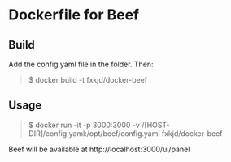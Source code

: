 # Dockerfile for Beef

## Build

Add the config.yaml file in the folder. Then:

>$ docker build -t fxkjd/docker-beef .

## Usage

>$ docker run -it -p 3000:3000 -v /[HOST-DIR]/config.yaml:/opt/beef/config.yaml fxkjd/docker-beef

Beef will be available at http://localhost:3000/ui/panel

